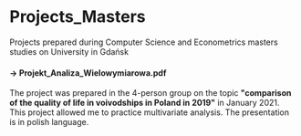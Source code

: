 # Projects_Masters
Projects prepared during Computer Science and Econometrics masters studies on University in Gdańsk

#### -> Projekt_Analiza_Wielowymiarowa.pdf 
The project was prepared in the 4-person group on the topic **"comparison of the quality of life in voivodships in Poland in 2019"** in January 2021. This project allowed me to practice multivariate analysis. The presentation is in polish language.
